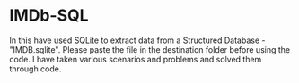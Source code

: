# IMDb-SQL
In this have used SQLite to extract data from a Structured Database - "IMDB.sqlite".
Please paste the file in the destination folder before using the code.
I have taken various scenarios and problems and solved them through code.
